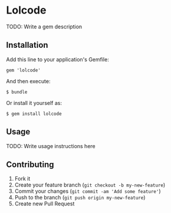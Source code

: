 # Lolcode

TODO: Write a gem description

## Installation

Add this line to your application's Gemfile:

    gem 'lolcode'

And then execute:

    $ bundle

Or install it yourself as:

    $ gem install lolcode

## Usage

TODO: Write usage instructions here

## Contributing

1. Fork it
2. Create your feature branch (`git checkout -b my-new-feature`)
3. Commit your changes (`git commit -am 'Add some feature'`)
4. Push to the branch (`git push origin my-new-feature`)
5. Create new Pull Request
